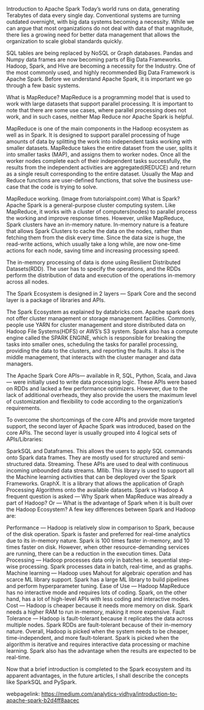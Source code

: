 Introduction to Apache Spark
Today’s world runs on data, generating Terabytes of data every single day. Conventional systems are turning outdated overnight, with big data systems becoming a necessity. While we can argue that most organizations do not deal with data of that magnitude, there lies a growing need for better data management that allows the organization to scale global standards quickly.

SQL tables are being replaced by NoSQL or Graph databases. Pandas and Numpy data frames are now becoming parts of Big Data Frameworks. Hadoop, Spark, and Hive are becoming a necessity for the Industry. One of the most commonly used, and highly recommended Big Data Framework is Apache Spark. Before we understand Apache Spark, it is important we go through a few basic systems.

What is MapReduce?
MapReduce is a programming model that is used to work with large datasets that support parallel processing. It is important to note that there are some use cases, where parallel processing does not work, and in such cases, neither Map Reduce nor Apache Spark is helpful.

MapReduce is one of the main components in the Hadoop ecosystem as well as in Spark. It is designed to support parallel processing of huge amounts of data by splitting the work into independent tasks working with smaller datasets. MapReduce takes the entire dataset from the user, splits it into smaller tasks (MAP), and assigns them to worker nodes. Once all the worker nodes complete each of their independent tasks successfully, the results from the independent activities are aggregated(REDUCE) and return as a single result corresponding to the entire dataset. Usually the Map and Reduce functions are user-defined functions, that solve the business use-case that the code is trying to solve.

MapReduce working. (Image from tutorialspoint.com)
What is Spark?
Apache Spark is a general-purpose cluster computing system. Like MapReduce, it works with a cluster of computers(nodes) to parallel process the working and improve response times. However, unlike MapReduce, Spark clusters have an in-memory nature. In-memory nature is a feature that allows Spark Clusters to cache the data on the nodes, rather than fetching them from the disk every time. Since the data size is huge, the read-write actions, which usually take a long while, are now one-time actions for each node, saving time and increasing processing speed.

The in-memory processing of data is done using Resilient Distributed Datasets(RDD). The user has to specify the operations, and the RDDs perform the distribution of data and execution of the operations in-memory across all nodes.

The Spark Ecosystem is designed in 2 layers — Spark Core and the second layer is a package of libraries and APIs.

The Spark Ecosystem as explained by databricks.com.
Apache spark does not offer cluster management or storage management facilities. Commonly, people use YARN for cluster management and store distributed data on Hadoop File Systems(HDFS) or AWS’s S3 system. Spark also has a compute engine called the SPARK ENGINE, which is responsible for breaking the tasks into smaller ones, scheduling the tasks for parallel processing, providing the data to the clusters, and reporting the faults. It also is the middle management, that interacts with the cluster manager and data managers.

The Apache Spark Core APIs— available in R, SQL, Python, Scala, and Java — were initially used to write data processing logic. These APIs were based on RDDs and lacked a few performance optimizers. However, due to the lack of additional overheads, they also provide the users the maximum level of customization and flexibility to code according to the organization’s requirements.

To overcome the shortcomings of the core APIs and provide more targeted support, the second layer of Apache Spark was introduced, based on the core APIs. The second layer is usually grouped into 4 logical sets of APIs/Libraries:

SparkSQL and Dataframes.
This allows the users to apply SQL commands onto Spark data frames. They are mostly used for structured and semi-structured data.
Streaming.
These APIs are used to deal with continuous incoming unbounded data streams.
Mllib.
This library is used to support all the Machine learning activities that can be deployed over the Spark Frameworks.
GraphX.
It is a library that allows the application of Graph Processing Algorithms onto the available datasets.
Spark vs Hadoop
A frequent question is asked — Why Spark when MapReduce was already a part of Hadoop? Or — What is the advantage of Spark when it is built over the Hadoop Ecosystem? A few key differences between Spark and Hadoop are:

Performance — Hadoop is relatively slow in comparison to Spark, because of the disk operation. Spark is faster and preferred for real-time analytics due to its in-memory nature. Spark is 100 times faster in-memory, and 10 times faster on disk. However, when other resource-demanding services are running, there can be a reduction in the execution times.
Data Processing — Hadoop processes data only in batches ie. sequential step-wise processing. Spark processes data in batch, real-time, and as graphs.
Machine learning — Hadoop uses Mahout for algebraic operation and has scarce ML library support. Spark has a large ML library to build pipelines and perform hyperparameter tuning.
Ease of Use — Hadoop MapReduce has no interactive mode and requires lots of coding. Spark, on the other hand, has a lot of high-level APIs with less coding and interactive modes.
Cost — Hadoop is cheaper because it needs more memory on disk. Spark needs a higher RAM to run in-memory, making it more expensive.
Fault Tolerance — Hadoop is fault-tolerant because it replicates the data across multiple nodes. Spark RDDs are fault-tolerant because of their in-memory nature.
Overall, Hadoop is picked when the system needs to be cheaper, time-independent, and more fault-tolerant. Spark is picked when the algorithm is iterative and requires interactive data processing or machine learning. Spark also has the advantage when the results are expected to be real-time.

Now that a brief introduction is completed to the Spark ecosystem and its apparent advantages, in the future articles, I shall describe the concepts like SparkSQL and PySpark.

webpagelink: https://medium.com/analytics-vidhya/introduction-to-apache-spark-b2d4ff8aacec
